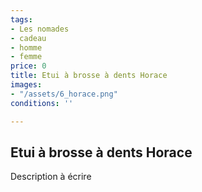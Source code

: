 ```yaml
---
tags:
- Les nomades
- cadeau
- homme
- femme
price: 0
title: Etui à brosse à dents Horace
images:
- "/assets/6_horace.png"
conditions: ''

---
```

## Etui à brosse à dents Horace

Description à écrire